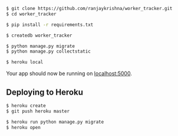```sh
$ git clone https://github.com/ranjaykrishna/worker_tracker.git
$ cd worker_tracker

$ pip install -r requirements.txt

$ createdb worker_tracker

$ python manage.py migrate
$ python manage.py collectstatic

$ heroku local
```

Your app should now be running on [localhost:5000](http://localhost:5000/).

## Deploying to Heroku

```sh
$ heroku create
$ git push heroku master

$ heroku run python manage.py migrate
$ heroku open
```
